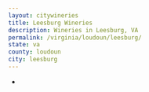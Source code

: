 ```yaml
---
layout: citywineries
title: Leesburg Wineries
description: Wineries in Leesburg, VA
permalink: /virginia/loudoun/leesburg/
state: va
county: loudoun
city: leesburg
---
```

-
